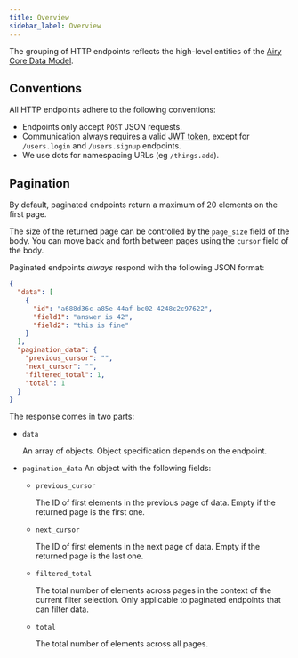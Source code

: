 ```yaml
---
title: Overview
sidebar_label: Overview
---
```


The grouping of HTTP endpoints reflects the high-level entities of the [Airy
Core Data Model](getting-started/glossary.md).

## Conventions

All HTTP endpoints adhere to the following conventions:

- Endpoints only accept `POST` JSON requests.
- Communication always requires a valid [JWT
  token](/api/authentication.md), except for `/users.login` and
  `/users.signup` endpoints.
- We use dots for namespacing URLs (eg `/things.add`).

## Pagination

By default, paginated endpoints return a maximum of 20 elements on the first page.

The size of the returned page can be controlled by the `page_size` field of the
body. You can move back and forth between pages using the `cursor` field of the
body.

Paginated endpoints _always_ respond with the following JSON format:

```json
{
  "data": [
    {
      "id": "a688d36c-a85e-44af-bc02-4248c2c97622",
      "field1": "answer is 42",
      "field2": "this is fine"
    }
  ],
  "pagination_data": {
    "previous_cursor": "",
    "next_cursor": "",
    "filtered_total": 1,
    "total": 1
  }
}
```

The response comes in two parts:

- `data`

  An array of objects. Object specification depends on the endpoint.

- `pagination_data`
  An object with the following fields:

  - `previous_cursor`

    The ID of first elements in the previous page of data. Empty if the returned
    page is the first one.

  - `next_cursor`

    The ID of first elements in the next page of data. Empty if the returned
    page is the last one.

  - `filtered_total`

    The total number of elements across pages in the context of the current
    filter selection. Only applicable to paginated endpoints that can filter
    data.

  - `total`

    The total number of elements across all pages.
